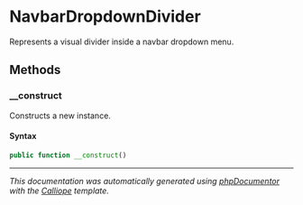 # NavbarDropdownDivider

Represents a visual divider inside a navbar dropdown menu.

## Methods

### __construct

Constructs a new instance.

#### Syntax

```php
public function __construct()
```

---

*This documentation was automatically generated using [phpDocumentor](http://www.phpdoc.org/) with the [Calliope](https://github.com/DaphneWebFramework/Calliope) template.*
